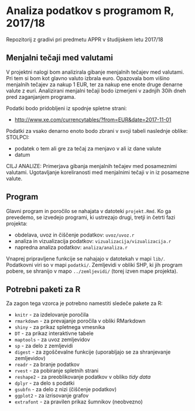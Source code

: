 # Analiza podatkov s programom R, 2017/18

Repozitorij z gradivi pri predmetu APPR v študijskem letu 2017/18

## Menjalni tečaji med valutami

V projektni nalogi bom analizirala gibanje menjalnih tečajev med valutami. Pri tem si bom kot glavno valuto izbrala euro. Opazovala bom višino menjalnih tečajev za nakup 1 EUR, ter za nakup ene enote druge denarne valute z euri. Analizirani menjalni tečaji bodo izmerjeni v zadnjih 30ih dneh pred zaganjanjem programa.

Podatki bodo pridobljeni iz spodnje spletne strani:
* http://www.xe.com/currencytables/?from=EUR&date=2017-11-01

Podatki za vsako denarno enoto bodo zbrani v svoji tabeli naslednje oblike:
STOLPCI:
* podatek o tem ali gre za tečaj za menjavo v ali iz dane valute
* datum

CILJ ANALIZE: Primerjava gibanja menjalnih tečajev med posameznimi valutami. Ugotavljanje koreliranosti med menjalnimi tečaji v in iz posamezne valute. 


## Program

Glavni program in poročilo se nahajata v datoteki `projekt.Rmd`. Ko ga prevedemo,
se izvedejo programi, ki ustrezajo drugi, tretji in četrti fazi projekta:

* obdelava, uvoz in čiščenje podatkov: `uvoz/uvoz.r`
* analiza in vizualizacija podatkov: `vizualizacija/vizualizacija.r`
* napredna analiza podatkov: `analiza/analiza.r`

Vnaprej pripravljene funkcije se nahajajo v datotekah v mapi `lib/`. Podatkovni
viri so v mapi `podatki/`. Zemljevidi v obliki SHP, ki jih program pobere, se
shranijo v mapo `../zemljevidi/` (torej izven mape projekta).

## Potrebni paketi za R

Za zagon tega vzorca je potrebno namestiti sledeče pakete za R:

* `knitr` - za izdelovanje poročila
* `rmarkdown` - za prevajanje poročila v obliki RMarkdown
* `shiny` - za prikaz spletnega vmesnika
* `DT` - za prikaz interaktivne tabele
* `maptools` - za uvoz zemljevidov
* `sp` - za delo z zemljevidi
* `digest` - za zgoščevalne funkcije (uporabljajo se za shranjevanje zemljevidov)
* `readr` - za branje podatkov
* `rvest` - za pobiranje spletnih strani
* `reshape2` - za preoblikovanje podatkov v obliko *tidy data*
* `dplyr` - za delo s podatki
* `gsubfn` - za delo z nizi (čiščenje podatkov)
* `ggplot2` - za izrisovanje grafov
* `extrafont` - za pravilen prikaz šumnikov (neobvezno)
